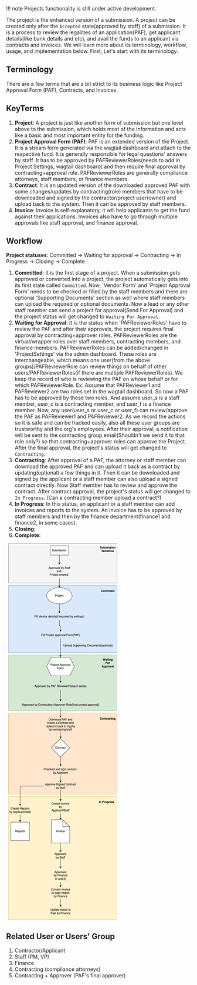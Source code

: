 !!! note
    Projects functionality is still under active development.

The project is the enhanced version of a submission. A project can be created only after the `Accepted` state(approved by staff) of a submission. It is a process to review the legalities of an application(PAF), get applicant details(like bank details and etc), and avail the funds to an applicant via contracts and invoices. We will learn more about its terminology, workflow, usage, and implementation below. First, Let's start with its terminology.

## **Terminology**

There are a few terms that are a bit strict to its business logic like Project Approval Form (PAF), Contracts, and Invoices.

## KeyTerms
1. **Project**: A project is just like another form of submission but one level above to the submission, which holds most of the information and acts like a basic and most important entity for the funding. 
2. **Project Approval Form (PAF)**: PAF is an extended version of the Project. It is a stream form generated via the wagtail dashboard and attach to the respective fund. It is generally responsible for legal questions' answers by staff. It has to be approved by PAFReviewerRoles(needs to add in Project Settings, wagtail dashboard) and then require final approval by contracting+approval role. PAFReviewerRoles are generally compliance attorneys, staff members, or finance members.
3. **Contract**: It is an updated version of the downloaded approved PAF with some changes/updates by contracting(role) members that have to be downloaded and signed by the contractor/project user(owner) and upload back to the system. Then it can be approved by staff members.
4. **Invoice**: Invoice is self-explanatory, it will help applicants to get the fund against their applications. Invoices also have to go through multiple approvals like staff approval, and finance approval.


## Workflow

**Project statuses**: Committed -> Waiting for approval -> Contracting -> In Progress -> Closing -> Complete

1. **Committed**: It is the first stage of a project. When a submission gets approved or converted into a project, the project automatically gets into its first state called `Committed`. Now, 'Vendor Form' and 'Project Approval Form' needs to be checked or filled by the staff members and there are optional 'Supporting Documents' section as well where staff members can upload the required or optional documents. Now a lead or any other staff member can send a project for approval(Send For Approval) and the project status will get changed to `Waiting For Approval`. 
2. **Waiting for Approval**: It is the status when 'PAFReviewerRoles' have to review the PAF and after their approvals, the project requires final approval by contracting+approver roles. PAFReviewerRoles are the virtual/wrapper roles over staff members, contracting members, and finance members. PAFReviewerRoles can be added/changed in 'ProjectSettings' via the admin dashboard. These roles are interchangeable, which means one user(from the above groups)/PAFReviewerRole can review things on behalf of other users/PAFReviewerRoles(if there are multiple PAFReviewerRoles). We keep the record of who is reviewing the PAF on whose behalf or for which PAFReviewerRole.
Ex: Assume that PAFReviewer1 and PAFReviewer2 are two roles set in the wagtail dashboard. So now a PAF has to be approved by these two roles. And assume user_s is a staff member, user_c is a contracting member, and user_f is a finance member. Now, any user(user_s or user_c or user_f) can review/approve the PAF as PAFReviewer1 and PAFReviewer2. As we record the actions so it is safe and can be tracked easily, also all these user groups are trustworthy and the org's employees.
After their approval, a notification will be sent to the contracting group email(Shouldn't we send it to that role only?) so that contracting+approver roles can approve the Project. After the final approval, the project's status will get changed to `Contracting`.
3. **Contracting**: After approval of a PAF, the attorney or staff member can download the approved PAF and can upload it back as a contract by updating(optional) a few things in it. Then it can be downloaded and signed by the applicant or a staff member can also upload a signed contract directly. Now Staff member has to review and approve the contract. After contract approval, the project's status will get changed to `In Progress`.  (Can a contracting member upload a contract?)
4. **In Progress**: In this status, an applicant or a staff member can add invoices and reports to the system. An invoice has to be approved by staff members and then by the finance department(finance1 and finance2, in some cases). 
5. **Closing**:
6. **Complete**:

![Request workflow flowchart](../assets/project_workflow.png)

## **Related User or Users' Group**
1. Contractor/Applicant
2. Staff (PM, VP)
3. Finance
4. Contracting (compliance attorneys)
5. Contracting + Approver (PAF's final approver)
